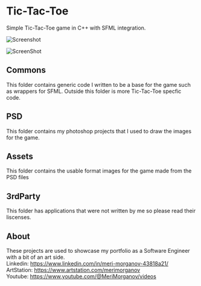# Tic-Tac-Toe
Simple Tic-Tac-Toe game in C++ with SFML integration. 

![Screenshot](/TicTacToe/screeshot.png??raw=true&sanitize=tru "Screenshot")

![ScreenShot](https://raw.github.com/MeriMorganov/TicTacToe/main/TicTacToe/screenshot.png)

## Commons
This folder contains generic code I written to be a base for the game such as wrappers for SFML. Outside this folder is more Tic-Tac-Toe specfic code. 

## PSD
This folder contains my photoshop projects that I used to draw the images for the game. 

## Assets
This folder contains the usable format images for the game made from the PSD files

## 3rdParty 
This folder has applications that were not written by me so please read their liscenses.

## About

These projects are used to showcase my portfolio as a Software Engineer with a bit of an art side.  
Linkedin: https://www.linkedin.com/in/meri-morganov-43818a21/  
ArtStation: https://www.artstation.com/merimorganov   
Youtube: https://www.youtube.com/@MeriMorganov/videos
